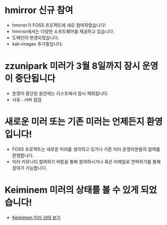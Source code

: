# hmirror 신규 참여
- hmirror가 FOSS 프로젝트에 새로 참여하였습니다! 
- hmirror에서는 다양한 소프트웨어를 제공하고 있습니다.
- 도메인이 변경되었습니다.
- kali-images 추가중입니다.

# zzunipark 미러가 3월 8일까지 잠시 운영이 중단됩니다
- 운영이 중단된 동안에는 리스트에서 잠시 제외됩니다.
- 사유 : 서버 점검

# 새로운 미러 또는 기존 미러는 언제든지 환영입니다!
- FOSS 프로젝트는 새로운 미러를 생각하고 있거나 기존 미러 운영자분들의 참여를 환영합니다.
- 미러 커뮤니티 참여하기 버튼을 통해 참여하시거나 혹은 이메일로 연락하기를 통해 참여가 가능합니다.

# Keiminem 미러의 상태를 볼 수 있게 되었습니다!
- <a href="https://kuma.keiminem.com/status/mirror">Keiminem 미러 상태 보기</a>
